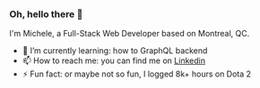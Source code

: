 ### Oh, hello there 👀

I'm Michele, a Full-Stack Web Developer based on Montreal, QC.

- 🌱 I’m currently learning: how to GraphQL backend
- 📫 How to reach me: you can find me on [Linkedin](https://linkedin.com/in/michele-barbiero)
- ⚡ Fun fact: or maybe not so fun, I logged 8k+ hours on Dota 2
